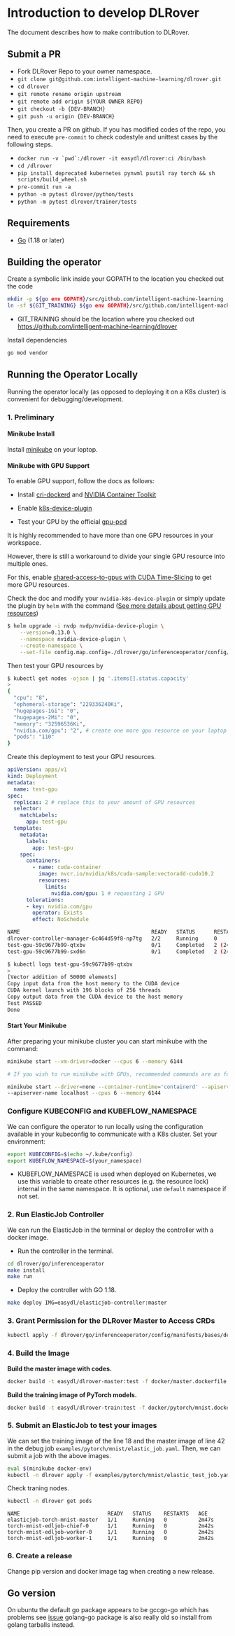 # Introduction to develop DLRover

The document describes how to make contribution to DLRover.

## Submit a PR

- Fork DLRover Repo to your owner namespace.
- `git clone git@github.com:intelligent-machine-learning/dlrover.git`
- `cd dlrover`
- `git remote rename origin upstream`
- `git remote add origin ${YOUR OWNER REPO}`
- `git checkout -b {DEV-BRANCH}`
- `git push -u origin {DEV-BRANCH}`

Then, you create a PR on github. If you has modified codes of the repo,
you need to execute `pre-commit` to check codestyle and unittest cases
by the following steps.

- ```docker run -v `pwd`:/dlrover -it easydl/dlrover:ci /bin/bash```
- `cd /dlrover`
- `pip install deprecated kubernetes pynvml psutil ray torch && sh scripts/build_wheel.sh`
- `pre-commit run -a`
- `python -m pytest dlrover/python/tests`
- `python -m pytest dlrover/trainer/tests`

## Requirements

- [Go](https://golang.org/) (1.18 or later)

## Building the operator

Create a symbolic link inside your GOPATH to the location you checked out the code

```sh
mkdir -p ${go env GOPATH}/src/github.com/intelligent-machine-learning
ln -sf ${GIT_TRAINING} ${go env GOPATH}/src/github.com/intelligent-machine-learning/dlrover
```

- GIT_TRAINING should be the location where you checked out <https://github.com/intelligent-machine-learning/dlrover>

Install dependencies

```sh
go mod vendor
```

## Running the Operator Locally

Running the operator locally (as opposed to deploying it on a K8s cluster) is convenient for debugging/development.

### 1. Preliminary

#### Minikube Install

Install [minikube](https://kubernetes.io/docs/tasks/tools/) on your loptop.

#### Minikube with GPU Support

To enable GPU support, follow the docs as follows:

- Install [cri-dockerd](https://github.com/Mirantis/cri-dockerd)
and [NVIDIA Container Toolkit](https://github.com/NVIDIA/nvidia-docker)
- Enable [k8s-device-plugin](https://github.com/NVIDIA/k8s-device-plugin#preparing-your-gpu-nodes)

- Test your GPU by the official [gpu-pod](https://github.com/NVIDIA/k8s-device-plugin#running-gpu-jobs)

It is highly recommended to have more than one GPU resources in your workspace.

However, there is still a workaround to divide your single GPU resource into multiple ones.

For this, enable [shared-access-to-gpus with CUDA Time-Slicing](https://github.com/NVIDIA/k8s-device-plugin#shared-access-to-gpus-with-cuda-time-slicing)
to get more GPU resources.

Check the doc and modify your ``nvidia-k8s-device-plugin`` or simply update the plugin by ``helm`` with the command
([See more details about getting GPU resources](https://github.com/ChenhuiHu/DLRover-Supplementary-Description-/blob/main/Obtain%20more%20GPU%20resources%20on%20a%20single%20machine.md))

```bash
$ helm upgrade -i nvdp nvdp/nvidia-device-plugin \
    --version=0.13.0 \
    --namespace nvidia-device-plugin \
    --create-namespace \
    --set-file config.map.config=./dlrover/go/inferenceoperator/config/gpu/nvidia-device-plugin-gpu-shared.yaml
```

Then test your GPU resources by

```bash
$ kubectl get nodes -ojson | jq '.items[].status.capacity'
>
{
  "cpu": "8",
  "ephemeral-storage": "229336240Ki",
  "hugepages-1Gi": "0",
  "hugepages-2Mi": "0",
  "memory": "32596536Ki",
  "nvidia.com/gpu": "2", # create one more gpu resource on your laptop
  "pods": "110"
}
```

Create this deployment to test your GPU resources.

```yaml
apiVersion: apps/v1
kind: Deployment
metadata:
  name: test-gpu
spec:
  replicas: 2 # replace this to your amount of GPU resources
  selector:
    matchLabels:
      app: test-gpu
  template:
    metadata:
      labels:
        app: test-gpu
    spec:
      containers:
        - name: cuda-container
          image: nvcr.io/nvidia/k8s/cuda-sample:vectoradd-cuda10.2
          resources:
            limits:
              nvidia.com/gpu: 1 # requesting 1 GPU
      tolerations:
      - key: nvidia.com/gpu
        operator: Exists
        effect: NoSchedule
```

```bash
NAME                                          READY   STATUS      RESTARTS      AGE
dlrover-controller-manager-6c464d59f8-np7tg   2/2     Running     0             55m
test-gpu-59c9677b99-qtxbv                     0/1     Completed   2 (24s ago)   27s
test-gpu-59c9677b99-sxd6n                     0/1     Completed   2 (24s ago)   27s

$ kubectl logs test-gpu-59c9677b99-qtxbv
>
[Vector addition of 50000 elements]
Copy input data from the host memory to the CUDA device
CUDA kernel launch with 196 blocks of 256 threads
Copy output data from the CUDA device to the host memory
Test PASSED
Done
```

#### Start Your Minikube

After preparing your minikube cluster you can start minikube with the command:

```bash
minikube start --vm-driver=docker --cpus 6 --memory 6144

# If you wish to run minikube with GPUs, recommended commands are as follows.(root privilege requried)

minikube start --driver=none --container-runtime='containerd' --apiserver-ips 127.0.0.1 \
--apiserver-name localhost --cpus 6 --memory 6144
```

### Configure KUBECONFIG and KUBEFLOW_NAMESPACE

We can configure the operator to run locally using the configuration available in your kubeconfig to communicate with
a K8s cluster. Set your environment:

```sh
export KUBECONFIG=$(echo ~/.kube/config)
export KUBEFLOW_NAMESPACE=$(your_namespace)
```

- KUBEFLOW_NAMESPACE is used when deployed on Kubernetes, we use this variable to create other
resources (e.g. the resource lock) internal in the same namespace. It is optional, use `default` namespace if not set.

### 2. Run ElasticJob Controller

We can run the ElasticJob in the terminal or deploy the controller with
a docker image.

- Run the controller in the terminal.

```bash
cd dlrover/go/inferenceoperator
make install
make run
```

- Deploy the controller with GO 1.18.

```bash
make deploy IMG=easydl/elasticjob-controller:master
```

### 3. Grant Permission for the DLRover Master to Access CRDs

```bash
kubectl apply -f dlrover/go/inferenceoperator/config/manifests/bases/default-role.yaml
```

### 4. Build the Image

**Build the master image with codes.**

```bash
docker build -t easydl/dlrover-master:test -f docker/master.dockerfile .
```

**Build the training image of PyTorch models.**

```bash
docker build -t easydl/dlrover-train:test -f docker/pytorch/mnist.dockerfile .
```

### 5. Submit an ElasticJob to test your images

We can set the training image of the line 18 and the master image
of line 42 in the debug job `examples/pytorch/mnist/elastic_job.yaml`.
Then, we can submit a job with the above images.

```bash
eval $(minikube docker-env)
kubectl -n dlrover apply -f examples/pytorch/mnist/elastic_test_job.yaml
```

Check traning nodes.

```bash
kubectl -n dlrover get pods
```

```text
NAME                            READY   STATUS    RESTARTS   AGE
elasticjob-torch-mnist-master   1/1     Running   0          2m47s
torch-mnist-edljob-chief-0      1/1     Running   0          2m42s
torch-mnist-edljob-worker-0     1/1     Running   0          2m42s
torch-mnist-edljob-worker-1     1/1     Running   0          2m42s
```

### 6. Create a release

Change pip version and docker image tag when creating a new release.

## Go version

On ubuntu the default go package appears to be gccgo-go which has problems see
[issue](https://github.com/golang/go/issues/15429) golang-go package is
also really old so install from golang tarballs instead.
